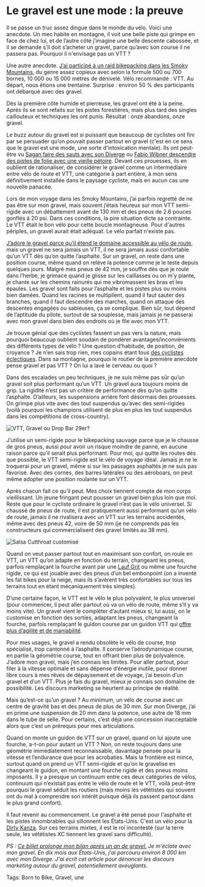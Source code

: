 # Le gravel est une mode : la preuve

Il se passe un truc assez dingue dans le monde du vélo. Voici une anecdote. Un mec habite en montagne, il voit une belle piste qui grimpe en face de chez lui, et de l’autre côté j’imagine une belle descente cabossée, et il se demande s’il doit s’acheter un gravel, parce qu’avec son course il ne passera pas. Pourquoi il n'envisage pas un VTT ?<span id="more-51688"></span>

Une autre anecdote. [J’ai participé à un raid bikepacking dans les Smoky Mountains](https://tcrouzet.com/2019/05/26/bikepacking-dans-les-smoky-mountains/), du genre assez copieux avec selon la formule 500 ou 700 bornes, 10 000 ou 15 000 mètres de dénivelé. Vélo recommandé : VTT. Au départ, nous étions une trentaine. Surprise : environ 50 % des participants ont débarqué avec des gravel.

Dès la première côte humide et pierreuse, les gravel ont été à la peine. Après ils se sont refaits sur les pistes forestières, mais plus tard des singles caillouteux et techniques les ont punis. Résultat : onze abandons, onze gravel.

Le buzz autour du gravel est si puissant que beaucoup de cyclistes ont fini par se persuader qu’on pouvait passer partout en gravel (c'est en ce sens que le gravel est une mode, une sorte d'intoxication mentale). Ils ont peut-être vu [Sagan faire des sauts avec son Diverge](https://www.youtube.com/watch?v=lOiiCpzafWE) ou [Fabio Wibner descendre des pistes de folie avec une vieille pétoire](https://www.youtube.com/watch?time_continue=203&v=_2_nDekAyZY). Devant ces prouesses, ils en oublient de rationaliser, de considérer le gravel comme un intermédiaire entre vélo de route et VTT, une catégorie à part entière, à mon sens définitivement installée dans le paysage cycliste, mais en aucun cas une nouvelle panacée.

Lors de mon voyage dans les Smoky Mountains, j’ai parfois regretté de ne pas être sur mon gravel, mais souvent j’étais heureux sur mon VTT semi-rigide avec un débattement avant de 130 mm et des pneus de 2.6 pouces gonflés à 20 psi. Dans ces conditions, la pire situation dicte sa contrainte. Le VTT était le bon vélo pour cette boucle montagneuse. Pour d'autres périples, un gravel aurait était adéquat. Le vélo parfait n'existe pas.

[J’adore le gravel parce qu’il étend le domaine accessible au vélo de route](https://tcrouzet.com/2019/05/08/un-an-de-gravel-retour-dexperience/), mais un gravel ne sera jamais un VTT, il ne sera jamais aussi confortable qu’un VTT dès qu’on quitte l’asphalte. Sur un gravel, on reste dans une position course, même quand on relève la potence comme je le teste depuis quelques jours. Malgré mes pneus de 42 mm, je souffre dès que je roule dans l’herbe, je grimace quand je glisse sur les caillasses ou on m’y plante, je chante sur les chemins rainurés qui me vibromassent les bras et les épaules. Les gravel sont faits pour l’asphalte et les pistes plus ou moins bien damées. Quand les racines se multiplient, quand il faut sauter des branches, quand il faut descendre des marches, quand on attaque des descentes engagées ou sableuses, ça se complique. Bien sûr, tout dépend de l’aptitude du pilote, surtout de sa souplesse, mais jamais je ne passerai avec mon gravel dans bien des endroits où je file avec mon VTT.

Je trouve génial que des cyclistes fassent un pas vers la nature, mais pourquoi beaucoup oublient soudain de pondérer avantages/inconvénients des différents types de vélo ? Une question d’habitude, de position, de croyance ? Je n’en sais trop rien, mes copains étant tous [des cyclistes éclectiques](https://tcrouzet.com/2018/12/26/le-cycliste-eclectique/). Dans sa montagne, pourquoi le routier de la première anecdote pense gravel et pas VTT ? On lui a lavé le cerveau ou quoi ?

Dans des escalades un peu techniques, je ne suis même pas sûr qu’un gravel soit plus performant qu’un VTT. Un gravel aura toujours moins de grip. La rigidité n’est pas un critère de performance dès qu’on quitte l’asphalte. D’ailleurs, les suspensions arrière font désormais des prouesses. On grimpe plus vite avec des tout suspendus qu’avec des semi-rigides (voilà pourquoi les champions utilisent de plus en plus les tout suspendus dans les compétitions de cross-country).

![VTT, Gravel ou Drop Bar 29er?](https://tcrouzet.comhttps://tcrouzet.com/images_tc/2019/06/IMG_4867-600x450.jpg)

J’utilise un semi-rigide pour le bikepacking sauvage parce que je le chausse de gros pneus, aussi pour avoir un risque moindre de panne, en aucune raison parce qu’il serait plus performant. Pour moi, qui quitte les routes dès que possible, le VTT semi-rigide est le vélo de voyage idéal. Jamais je ne le troquerai pour un gravel, même si sur les passages asphaltés je ne suis pas favorisé. Avec des cornes, des barres latérales ou des aéroboars, on peut même adopter une position roulante sur un VTT.

Après chacun fait ce qu’il peut. Mes choix tiennent compte de mon corps vieillissant. Un jeune fringant peut pousser un gravel bien plus loin que moi. Reste que pour le cycliste ordinaire le gravel n’est pas le vélo universel. Si chaussé de pneus de route, il est pratiquement aussi performant qu’un vélo de route, jamais il ne rivalisera avec un VTT sur les terrains accidentés, même avec des pneus 42, voire de 50 mm (je ne comprends pas les constructeurs qui commercialisent des gravel limités au 38 mm).

![Salsa Cutthroat customisé](https://tcrouzet.comhttps://tcrouzet.com/images_tc/2019/06/IMG_4776-1-600x450.jpg)

Quand on veut passer partout tout en maximisant son confort, on roule en VTT, un VTT qu’on adapte en fonction du terrain, changeant les pneus, parfois remplaçant la fourche avant par une [Lauf Grit](https://www.laufcycling.com/product/lauf-grit) ou même une fourche rigide, ce qui est jouable avec des pneus d’un bel embonpoint (on a inventé les fat bikes pour la neige, mais ils s’avèrent très confortables sur tous les terrains tout en étant mécaniquement très simples).

D’une certaine façon, le VTT est le vélo le plus polyvalent, le plus universel (pour commencer, il peut aller partout où va un vélo de route, même s’il y va moins vite). Un gravel vient le compléter d’autant mieux si, lui aussi, on le customise en fonction des sorties, adaptant les pneus, changeant la fourche, parfois remplaçant le guidon course par un guidon VTT qui [offre plus d’agilité et de maniabilité](https://www.youtube.com/watch?v=Q6-yz1qJrUc).

Pour mes usages, le gravel a rendu obsolète le vélo de course, trop spécialisé, trop cantonné à l’asphalte. Il conserve l’aérodynamique course, en partie la géométrie course, tout en offrant bien plus de polyvalence. J’adore mon gravel, mais j’en connais les limites. Pour aller partout, pour filer à la vitesse optimale et sans dépense d’énergie inutile, pour donner libre cours à mes rêves de dépaysement et de voyage, j’ai besoin d’un gravel et d’un VTT. Plus je fais du gravel, mieux je connais son domaine de possibilité. Les discours marketing se heurtent au principe de réalité.

Mais qu’est-ce qu’un gravel ? Au minimum, un vélo de course avec un centre de gravité bas et des pneus de plus de 30 mm. Sur mon Diverge, j’ai en prime une suspension de 20 mm dans la potence, une autre de 18 mm dans le tube de selle. Pour certains, c’est déjà une concession inacceptable alors que c’est un prérequis pour mes articulations.

Quand on monte un guidon de VTT sur un gravel, quand on lui ajoute une fourche, a-t-on pour autant un VTT ? Non, on reste toujours dans une géométrie immédiatement reconnaissable, davantage pensée pour la vitesse et l’endurance que pour les acrobaties. Mais la frontière est mince, surtout quand on prend un VTT semi-rigide et qu’on le gravelise en changeant le guidon, en montant une fourche rigide et des pneus moins imposants. Il y a presque un continuum entre ces deux catégories de vélos, continuum qui n’existait pas entre le vélo de route et le VTT, voilà peut-être pourquoi le gravel séduit les routiers (mais moins les vététistes qui souvent ont du mal à comprendre son intérêt puisque déjà ils passent partout dans le plus grand confort).

Il faut revenir au commencement. Le gravel a été pensé pour l'asphalte et les pistes innombrables qui sillonnent les États-Unis. C'est un vélo pour la [Dirty Kanza](https://dirtykanza.com/). Sur ces terrains mixtes, il est le roi incontesté (sur la terre seule, les vététistes XC tiennent les gravel sans difficulté).

*PS : [Ce billet prolonge mon bilan après un an de gravel.](https://tcrouzet.com/2019/05/08/un-an-de-gravel-retour-dexperience/) Je m'éclate avec mon gravel. En dix mois aux États-Unis, j'ai parcouru environ 8 000 km avec mon Diverge. J'ai écrit cet article pour dénoncer les discours marketing autour du gravel, potentiellement aveuglants.*

Tags: Born to Bike, Gravel, une